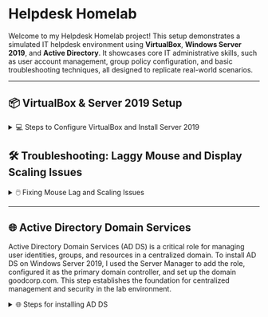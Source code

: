 # Helpdesk Homelab

Welcome to my Helpdesk Homelab project! This setup demonstrates a simulated IT helpdesk environment using **VirtualBox**, **Windows Server 2019**, and **Active Directory**. It showcases core IT administrative skills, such as user account management, group policy configuration, and basic troubleshooting techniques, all designed to replicate real-world scenarios.

---

## 📦 VirtualBox & Server 2019 Setup

<details>
<summary>💻 Steps to Configure VirtualBox and Install Server 2019</summary>

### 1️⃣ Download and Install VirtualBox
- To start I visited the [VirtualBox website](https://www.oracle.com/virtualization/technologies/vm/downloads/virtualbox-downloads.html) and downloaded the latest version.  
- Follow the installation wizard to complete the setup.

### 2️⃣ Download the Windows Server 2019 ISO
- To download the Server 2019 ISO, I went to the [Microsoft Evaluation Center](https://www.microsoft.com/en-us/evalcenter/) and searched for "Windows Server 2019."

### 3️⃣ Create a New Virtual Machine
- Open VirtualBox and click `New`.
  
  ![New VM Screenshot](https://github.com/user-attachments/assets/7116c63c-d6a3-4a0d-a759-9df440eea598)

- I named the virtual machine `Server 2019`.  
- Select the downloaded Windows Server 2019 ISO image.  
- Choose `Desktop Experience` from the `Edition` dropdown menu to ensure the GUI interface is installed.
  
  ![Edition Selection Screenshot](https://github.com/user-attachments/assets/7a8b04a4-6bd0-46f5-98c1-3d043a868d77)

### 4️⃣ Unattended Guest OS Install Setup
- I created a username and password.  
- Then I set the hostname to `GOODCORP` and the domain name to `goodcorp.com`.  

  ![Unattended Setup Screenshot](https://github.com/user-attachments/assets/ea3b3df5-d84e-4ac9-8416-0d0fee97a8e9)

### 5️⃣ Configure Virtual Machine Hardware Settings
- Next, I allocated `4 CPU cores` and `4GB of RAM`.  

   ![Hardware Configuration Screenshot](https://github.com/user-attachments/assets/061c035b-8fd4-4f57-9bf2-ee66c5dde676)
  
- Next, I set the virtual hard disk size to `50GB`.  

  ![Hard Disk Size Screenshot](https://github.com/user-attachments/assets/0b1a7605-65f7-4893-bb85-e39973ebf9c4)
  
- Click `Finish` to complete the setup.  

  ![Finish Setup Screenshot](https://github.com/user-attachments/assets/947730a2-d6cb-45da-8d7f-3970f32a3ad2)

### 6️⃣ Install Windows Server 2019
- The virtual machine should start and install automatically. 

  ![Installation Screenshot](https://github.com/user-attachments/assets/42b09384-e1f8-4815-a280-d2bf32a2b8a1)
  
- If you are following along and the VM does not start automatically, select it and click `Start`.  

  ![Start VM Screenshot](https://github.com/user-attachments/assets/7edc6fc4-1556-4406-96ee-de5e4400a55a)

- Once installed, the VM will be ready and operational!  

  ![Completed Setup Screenshot](https://github.com/user-attachments/assets/f7e23cec-1efd-4d81-92c8-125c7e41b602)

</details>

## 🛠️ Troubleshooting: Laggy Mouse and Display Scaling Issues

<details>
<summary>🖱️ Fixing Mouse Lag and Scaling Issues</summary>

### Issue Observed
With the virtual machine running, there were noticeable issues with mouse lag and improper display scaling.  

  ![Mouse Lag Screenshot](https://github.com/user-attachments/assets/f7e23cec-1efd-4d81-92c8-125c7e41b602)

### Solution
1️⃣ Go to `Devices` in the VirtualBox menu and select `Insert Guest Additions CD image...`.  
   
   ![Insert Guest Additions Screenshot](https://github.com/user-attachments/assets/7b1684a1-5a8a-4f5a-91d1-82541c3ba5c1)
   
2️⃣ Open `File Explorer` within the VM and navigate to `This PC`.  

3️⃣ Under `Devices and Drives`, open the `CD Drive (D:) VirtualBox Guest Additions`.  
   
   ![Guest Additions Drive Screenshot](https://github.com/user-attachments/assets/c9a9d62d-d1fd-4068-bcc2-89b45c5ddf77)

4️⃣ Run `VBoxWindowsAdditions-amd64` and complete the installation.  
   
   ![Guest Additions Installer Screenshot](https://github.com/user-attachments/assets/18c984f6-9eb0-4a0c-b46d-3f75ad092226)

5️⃣ Reboot the VM.  

### Result
The mouse now moves smoothly, and the display scaling adjusts correctly, allowing for a better user experience. 😊  
  
  ![Fixed Issues Screenshot](https://github.com/user-attachments/assets/f9d96384-69ab-4fc2-8c42-b7196732c051)

</details>

---

## 🌐 Active Directory Domain Services

Active Directory Domain Services (AD DS) is a critical role for managing user identities, groups, and resources in a centralized domain. To install AD DS on Windows Server 2019, I used the Server Manager to add the role, configured it as the primary domain controller, and set up the domain goodcorp.com. This step establishes the foundation for centralized management and security in the lab environment.

<details>
<summary>🌐 Steps for installing AD DS</summary>

### Open Server Manager & Install AD DS
- Within the VM, click `start` and select `Server Manager`

  ![Screenshot 2024-12-30 145633](https://github.com/user-attachments/assets/38ee87c4-8674-400e-bbfe-615c5cc283c3)

- On the server manager dashboard, click `Manage` and select `Add Roles and Features`.

  ![Screenshot 2024-12-30 150222](https://github.com/user-attachments/assets/9be5e3e2-1c64-4147-838f-749d3fef7465)

- When the installation wizard appears, click `Next`.

  ![Screenshot 2024-12-30 150916](https://github.com/user-attachments/assets/e6f552f3-af02-446c-8879-afba8f498b86)

- For the installation type, Select `Role-based or Feature-based Installation`, then click `Next`
  
  ![Screenshot 2024-12-30 150921](https://github.com/user-attachments/assets/73e08efb-b176-4a52-8d19-78769956c37f)

- For the destination server, I'll choose `Select a server from the server pool`, then click `Next`

  ![Screenshot 2024-12-30 202357](https://github.com/user-attachments/assets/7a214833-6591-4b29-a9fd-68eea3139cda)

- For the server roles, I'll select `Active Directory Domain Services`, click `Add Features`, then click `Next`

  ![Screenshot 2024-12-30 202425](https://github.com/user-attachments/assets/aacaaec9-f312-43c4-8bf3-b265e8ff67de)
  ![Screenshot 2024-12-30 202441](https://github.com/user-attachments/assets/c324e71c-6519-4332-8088-32a4f6b0227f)

- On the Features tab, I'll leave everything as is, then click `Next`

  ![Screenshot 2024-12-30 202630](https://github.com/user-attachments/assets/ad15bf3e-25a3-4ebd-97f5-bf094347d04d)

- On the AD DS tab, just click `Next`

  ![Screenshot 2024-12-30 202638](https://github.com/user-attachments/assets/a5019e91-2ae0-4e72-9977-2451d926c20b)

- And finally, on the Confirmation tab, I'll click `Install`, and when the installation was complete, I clicked `Promote this server to a domain controller`

  ![Screenshot 2024-12-30 202649](https://github.com/user-attachments/assets/368b274c-91bf-4bae-872d-2ec3fde34ff2)

  ![Screenshot 2024-12-30 202706](https://github.com/user-attachments/assets/ff2ca772-072e-491b-bc91-d90ab1f960cc)
  
- On the Deployment Configuration tab, I clicked `Add a new forest` and named it `goodcorp.com`

  ![Screenshot 2024-12-30 203050](https://github.com/user-attachments/assets/37d8898a-2e16-4140-96f2-cab44caf2007)

- On the Domain Controller Options tab, I input a password, then clicked `Next`

  ![Screenshot 2024-12-30 203154](https://github.com/user-attachments/assets/fe8cc402-6b68-4f18-bf8f-d44549f21b7d)

- On the DNS options tab, I left it unchecked, then clicked `Next`

  ![Screenshot 2024-12-30 203241](https://github.com/user-attachments/assets/8ad70ae0-355c-4053-a979-dbed3285a9f4)

- On the Additional Options tab, I left the NetBIOS domain name as is, then clicked `Next`

  ![Screenshot 2024-12-30 203543](https://github.com/user-attachments/assets/e9b7b17f-c5ba-4379-a8fc-d20ce6578d4d)

- On the Paths tab, I left everything as is, then clicked `Next`

  ![Screenshot 2024-12-30 203604](https://github.com/user-attachments/assets/3b4c5adb-c728-4cf3-b68d-8110341e2bf5)

- On the Review tab, I clicked `Next`

  ![Screenshot 2024-12-30 203609](https://github.com/user-attachments/assets/e0e265e5-aa25-4e6d-bdb6-02794982ebb3)

- And finally, on the Prerequisites Check tab, I clicked `Install`

  ![Screenshot 2024-12-30 203626](https://github.com/user-attachments/assets/abfb3074-a958-4c4c-9385-5edd5b859208)

- Once the installation completes, the VM will automatically restart.

  ![Screenshot 2024-12-30 203712](https://github.com/user-attachments/assets/7eeefc23-2ad1-47ff-a921-f47941e80350)

</details>
